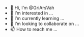 - 👋 Hi, I’m @GriArsVah
- 👀 I’m interested in ...
- 🌱 I’m currently learning ...
- 💞️ I’m looking to collaborate on ...
- 📫 How to reach me ...

<!---
GriArsVah/GriArsVah is a ✨ special ✨ repository because its `README.md` (this file) appears on your GitHub profile.
You can click the Preview link to take a look at your changes.
--->
